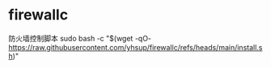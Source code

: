 # firewallc
防火墙控制脚本
sudo bash -c "$(wget -qO- https://raw.githubusercontent.com/yhsup/firewallc/refs/heads/main/install.sh)"
